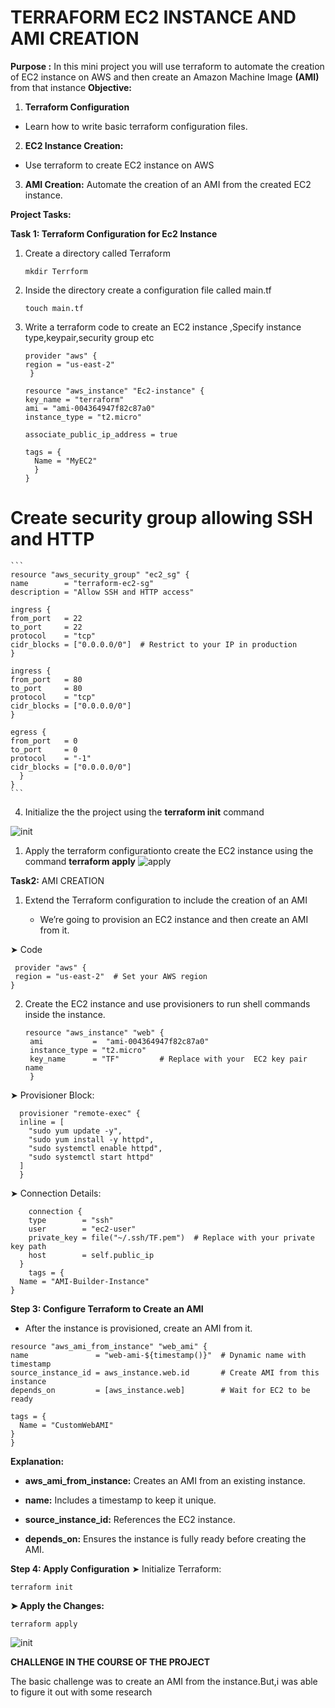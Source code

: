 # **TERRAFORM EC2 INSTANCE AND AMI CREATION**
**Purpose :** 
  In this mini project you will use terraform to automate the creation of  EC2 instance on AWS and then create an Amazon Machine Image **(AMI)** from that instance
**Objective:**

1. **Terraform Configuration**
 * Learn how to write basic terraform configuration files.
  
2. **EC2 Instance Creation:**
    
* Use terraform to create EC2 instance on AWS   
3.   **AMI Creation:**
 Automate the creation of an AMI from the  created EC2 instance.

  **Project Tasks:**

  **Task 1: Terraform Configuration for Ec2 Instance**
     
1. Create a directory called  Terraform
  
     ``mkdir Terrform``
2. Inside the directory create a configuration file called main.tf 
 
    ``touch main.tf`` 

3. Write a terraform code to create an EC2 instance ,Specify instance type,keypair,security group etc
    
   ```
   provider "aws" {
   region = "us-east-2"
    }

   resource "aws_instance" "Ec2-instance" {
   key_name = "terraform"
   ami = "ami-004364947f82c87a0"
   instance_type = "t2.micro"

   associate_public_ip_address = true

   tags = {
     Name = "MyEC2"
     }
   }

# Create security group allowing SSH and HTTP
    
    ```
    resource "aws_security_group" "ec2_sg" {
    name        = "terraform-ec2-sg"
    description = "Allow SSH and HTTP access"

    ingress {
    from_port   = 22
    to_port     = 22
    protocol    = "tcp"
    cidr_blocks = ["0.0.0.0/0"]  # Restrict to your IP in production
    }

    ingress {
    from_port   = 80
    to_port     = 80
    protocol    = "tcp"
    cidr_blocks = ["0.0.0.0/0"]
    }

    egress {
    from_port   = 0
    to_port     = 0
    protocol    = "-1"
    cidr_blocks = ["0.0.0.0/0"]
      }
    } 
    ```

4. Initialize the the project using the **terraform init** command
 
![init](./image/Init.PNG)

1. Apply the terraform configurationto create the EC2 instance using the command **terraform apply**
![apply](./image/Apply.PNG)

**Task2:**   AMI CREATION
1. Extend the Terraform configuration to include the creation of an AMI
   
   * We’re going to provision an EC2 instance and then create an AMI from it.

➤ Code 
   ```
    provider "aws" {
    region = "us-east-2"  # Set your AWS region
}
   ```
2. Create the EC2 instance and use provisioners to run shell commands inside the instance.
  
   ```
   resource "aws_instance" "web" {
    ami           =  "ami-004364947f82c87a0"
    instance_type = "t2.micro"
    key_name      = "TF"         # Replace with your  EC2 key pair name
    }
   ```
  
  ➤ Provisioner Block:
  ```
    provisioner "remote-exec" {
    inline = [
      "sudo yum update -y",
      "sudo yum install -y httpd",
      "sudo systemctl enable httpd",
      "sudo systemctl start httpd"
    ]
    }
  ```
  ➤ Connection Details:
  ```
      connection {
      type        = "ssh"
      user        = "ec2-user"
      private_key = file("~/.ssh/TF.pem")  # Replace with your private key path
      host        = self.public_ip
    }
      tags = {
    Name = "AMI-Builder-Instance"
  }
   ```
 **Step 3: Configure Terraform to Create an AMI**
 
 * After the instance is provisioned, create an AMI from it.
  ```
  resource "aws_ami_from_instance" "web_ami" {
  name               = "web-ami-${timestamp()}"  # Dynamic name with timestamp
  source_instance_id = aws_instance.web.id       # Create AMI from this instance
  depends_on         = [aws_instance.web]        # Wait for EC2 to be ready

  tags = {
    Name = "CustomWebAMI"
  }
}
```

**Explanation:**

* **aws_ami_from_instance:** Creates an AMI from an existing instance.

* **name:** Includes a timestamp to keep it unique.

* **source_instance_id:** References the EC2 instance.


* **depends_on:** Ensures the instance is fully ready before creating the AMI.

**Step 4: Apply Configuration**
➤ Initialize Terraform:
 
 ```
 terraform init
 ```

 **➤ Apply the Changes:**
 ```
 terraform apply
```
![init](./image/capture.PNG)

**CHALLENGE IN THE COURSE OF THE PROJECT**

 The basic challenge was to create an AMI from the instance.But,i was able to figure it out with some research
 